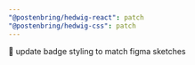 ```yaml
---
"@postenbring/hedwig-react": patch
"@postenbring/hedwig-css": patch
---
```


:lipstick: update badge styling to match figma sketches
